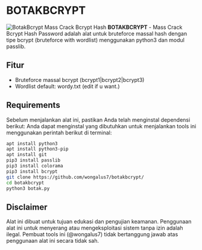 # BOTAKBCRYPT
![BotakBcrypt Mass Crack Bcrypt Hash](https://i.imgur.com/fkkhqIW.png)
**BOTAKBCRYPT** - Mass Crack Bcrypt Hash Password adalah alat untuk bruteforce massal hash dengan tipe bcrypt (bruteforce with wordlist) menggunakan python3 dan modul passlib.

## Fitur
- Bruteforce massal bcrypt (bcrypt1|bcrypt2|bcrypt3)
- Wordlist default: wordy.txt (edit if u want.)

## Requirements
Sebelum menjalankan alat ini, pastikan Anda telah menginstal dependensi berikut:
Anda dapat menginstal yang dibutuhkan untuk menjalankan tools ini menggunakan perintah berikut di terminal:

```bash
apt install python3
apt install python3-pip
apt install git
pip3 install passlib
pip3 install colorama
pip3 install bcrypt
git clone https://github.com/wongalus7/botakbcrypt/
cd botakbcrypt
python3 botak.py
```
## Disclaimer
Alat ini dibuat untuk tujuan edukasi dan pengujian keamanan. Penggunaan alat ini untuk menyerang atau mengeksploitasi sistem tanpa izin adalah ilegal. Pembuat tools ini (@wongalus7) tidak bertanggung jawab atas penggunaan alat ini secara tidak sah.
